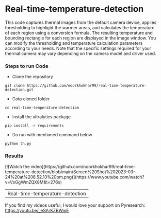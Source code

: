# Real-time-temperature-detection


This code captures thermal images from the default camera device, applies thresholding to highlight the warmer areas, and calculates the temperature of each region using a conversion formula. The resulting temperature and bounding rectangle for each region are displayed in the image window. You can modify the thresholding and temperature calculation parameters according to your needs. Note that the specific settings required for your thermal camera may vary depending on the camera model and driver used.





### Steps to run Code

- Clone the repository
```
git clone https://github.com/noorkhokhar99/real-time-temperature-detection.git
```

- Goto cloned folder
```
cd real-time-temperature-detection
```

- Install the ultralytics package
```
pip install -r requirements
```

- Do run with mentioned command below
```
python th.py
```

### Results
<table>
  <tr>
    <td>Real-time-temperature-detection</td>
  </tr>
  <tr>
    [![Watch the video](https://github.com/noorkhokhar99/real-time-temperature-detection/blob/main/Screen%20Shot%202023-03-24%20at%208.52.10%20pm.png)](https://www.youtube.com/watch?v=VxGgWmZQX8M&t=276s)

    
  </tr>
 </table>



If you find my videos useful,  I would love your support on Pyresearch: https://youtu.be/_eSArKZBWmE



